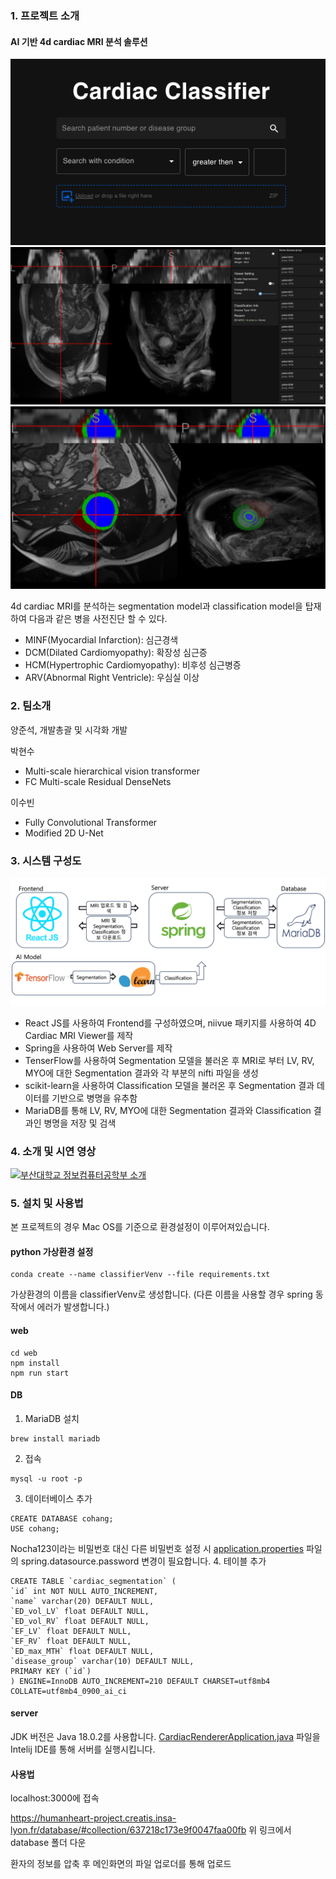 ### 1. 프로젝트 소개
#### AI 기반 4d cardiac MRI 분석 솔루션 
![메인화면](readme-resource/main.png)
![사용화면](readme-resource/using.png)
![사용화면-seg](readme-resource/using-seg.png)

4d cardiac MRI를 분석하는 segmentation model과 classification model을 탑재하여 다음과 같은 병을 사전진단 할 수 있다.

- MINF(Myocardial Infarction): 심근경색
- DCM(Dilated Cardiomyopathy): 확장성 심근증
- HCM(Hypertrophic Cardiomyopathy): 비후성 심근병증
- ARV(Abnormal Right Ventricle): 우심실 이상

### 2. 팀소개

양준석, 개발총괄 및 시각화 개발

박현수
- Multi-scale hierarchical vision transformer
- FC Multi-scale Residual DenseNets

이수빈
- Fully Convolutional Transformer
- Modified 2D U-Net

### 3. 시스템 구성도

![시스템 구성도](readme-resource/structure.png)
- React JS를 사용하여 Frontend를 구성하였으며, niivue 패키지를 사용하여 4D Cardiac MRI Viewer를 제작
- Spring을 사용하여 Web Server를 제작
- TenserFlow를 사용하여 Segmentation 모델을 불러온 후 MRI로 부터 LV, RV, MYO에 대한 Segmentation 결과와 각 부분의 nifti 파일을 생성
- scikit-learn을 사용하여 Classification 모델을 불러온 후  Segmentation 결과 데이터를 기반으로 병명을 유추함
- MariaDB를 통해 LV, RV, MYO에 대한 Segmentation 결과와 Classification 결과인 병명을 저장 및 검색

### 4. 소개 및 시연 영상

[![부산대학교 정보컴퓨터공학부 소개](http://img.youtube.com/vi/zh_gQ_lmLqE/0.jpg)](https://youtu.be/zh_gQ_lmLqE)

### 5. 설치 및 사용법
본 프로젝트의 경우 Mac OS를 기준으로 환경설정이 이루어져있습니다.

#### python 가상환경 설정
```
conda create --name classifierVenv --file requirements.txt
```
가상환경의 이름을 classifierVenv로 생성합니다. (다른 이름을 사용할 경우 spring 동작에서 에러가 발생합니다.)

#### web
```
cd web
npm install
npm run start
```

#### DB
1. MariaDB 설치
```
brew install mariadb
```
2. 접속
```
mysql -u root -p
```
3. 데이터베이스 추가
```mariadb
CREATE DATABASE cohang;
USE cohang;
```
Nocha123이라는 비밀번호 대신 다른 비밀번호 설정 시
[application.properties](src%2Fmain%2Fresources%2Fapplication.properties) 파일의 spring.datasource.password 변경이 필요합니다.
4. 테이블 추가
```mariadb
CREATE TABLE `cardiac_segmentation` (
`id` int NOT NULL AUTO_INCREMENT,
`name` varchar(20) DEFAULT NULL,
`ED_vol_LV` float DEFAULT NULL,
`ED_vol_RV` float DEFAULT NULL,
`EF_LV` float DEFAULT NULL,
`EF_RV` float DEFAULT NULL,
`ED_max_MTH` float DEFAULT NULL,
`disease_group` varchar(10) DEFAULT NULL,
PRIMARY KEY (`id`)
) ENGINE=InnoDB AUTO_INCREMENT=210 DEFAULT CHARSET=utf8mb4 COLLATE=utf8mb4_0900_ai_ci
```

#### server
JDK 버전은 Java 18.0.2를 사용합니다.
[CardiacRendererApplication.java](src%2Fmain%2Fjava%2Fpnu%2Fcohang%2Fcardiacrenderer%2FCardiacRendererApplication.java) 파일을 Intelij IDE를 통해 서버를 실행시킵니다.

#### 사용법
localhost:3000에 접속

https://humanheart-project.creatis.insa-lyon.fr/database/#collection/637218c173e9f0047faa00fb
위 링크에서 database 폴더 다운


환자의 정보를 압축 후 메인화면의 파일 업로더를 통해 업로드